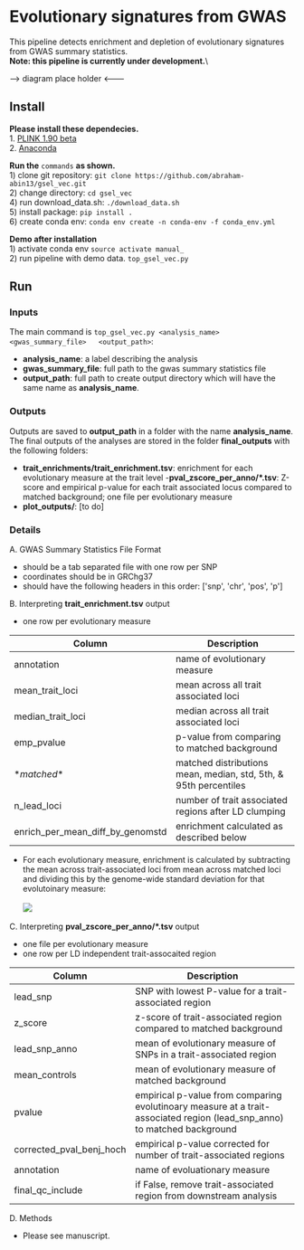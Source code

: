 # Evolutionary signatures from GWAS
This pipeline detects enrichment and depletion of evolutionary signatures from GWAS summary statistics.<br>
**Note: this pipeline is currently under development.**\

--> diagram place holder <---

## Install
**Please install these dependecies.** <br>1. [PLINK 1.90 beta](https://www.cog-genomics.org/plink2) <br>
2. [Anaconda](https://www.anaconda.com/products/individual)

**Run the** `commands` **as shown.** <br> 1) clone git repository: `git clone https://github.com/abraham-abin13/gsel_vec.git` <br>
2) change directory: `cd gsel_vec` <br>
4) run download_data.sh: `./download_data.sh` <br>
5) install package: `pip install .` <br>
6) create conda env: `conda env create -n conda-env -f conda_env.yml`

**Demo after installation** <br> 1) activate conda env `source activate manual_` <br>
2) run pipeline with demo data. `top_gsel_vec.py`


## Run
### Inputs
The main command is `top_gsel_vec.py <analysis_name>   <gwas_summary_file>   <output_path>`:
- **analysis_name**: a label describing the analysis <br>
- **gwas_summary_file**: full path to the gwas summary statistics file <br>
-  **output_path**: full path to create output directory which will have the same name as **analysis_name**.

### Outputs
Outputs are saved to **output_path** in a folder with the name **analysis_name**. The final outputs of the analyses are stored in the folder **final_outputs** with the following folders:
- **trait_enrichments/trait_enrichment.tsv**:  enrichment for each evolutionary measure at the trait level
-**pval_zscore_per_anno/*.tsv**: Z-score and empirical p-value for each trait associated locus compared to matched background; one file per evolutionary measure
- **plot_outputs/**: [to do]



### Details
A. GWAS Summary Statistics File Format
- should be a tab separated file with one row per SNP
- coordinates should be in GRChg37
- should have the following headers in this order: ['snp', 'chr', 'pos', 'p']

B. Interpreting **trait_enrichment.tsv** output
- one row per evolutionary measure

| Column  | Description |
| ------------- | ------------- |
| annotation  | name of evolutionary measure  |
| mean_trait_loci  | mean across all trait associated loci  |
| median_trait_loci  | median across all trait associated loci  |
| emp_pvalue  |  p-value from comparing to matched background   |
| \*_matched_*  |  matched distributions mean, median, std, 5th, & 95th percentiles   |
| n_lead_loci  |  number of trait associated regions after LD clumping   |
| enrich_per_mean_diff_by_genomstd  |  enrichment calculated as described below   |

* For each evolutionary measure, enrichment is calculated by subtracting the mean across trait-associated loci from mean across matched loci and dividing this by the genome-wide standard deviation for that evolutoinary measure:<br> <br><img src="https://render.githubusercontent.com/render/math?math=enrichment = \frac{trait_{mean} - matched_{mean}}{Genome\:wide_{std}}">

C. Interpreting **pval_zscore_per_anno/*.tsv** output
- one file per evolutionary measure
- one row per LD independent trait-assocaited region

| Column  | Description |
| ------------- | ------------- |
| lead_snp  | SNP with lowest P-value for a trait-associated region  |
| z_score  | z-score of trait-associated region compared to matched background  |
| lead_snp_anno  | mean of evolutionary measure of SNPs in a trait-associated region  |
| mean_controls  | mean of evolutionary measure of matched background  |
| pvalue  | empirical p-value from comparing evolutinoary measure at a trait-associated region (lead_snp_anno) to matched background   |
| corrected_pval_benj_hoch  | empirical p-value corrected for number of trait-associated regions  |
| annotation  | name of evoluationary measure   |
| final_qc_include  | if False, remove trait-associated region from downstream analysis  |

D. Methods
- Please see manuscript.